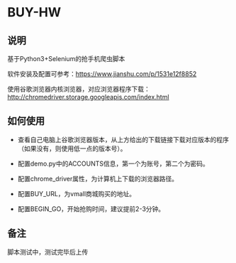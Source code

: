 # BUY-HW

## 说明
基于Python3+Selenium的抢手机爬虫脚本

软件安装及配置可参考：https://www.jianshu.com/p/1531e12f8852

使用谷歌浏览器内核浏览器，对应浏览器程序下载：http://chromedriver.storage.googleapis.com/index.html

## 如何使用
- 查看自己电脑上谷歌浏览器版本，从上方给出的下载链接下载对应版本的程序（如果没有，则使用低一点的版本号）。

- 配置demo.py中的ACCOUNTS信息，第一个为账号，第二个为密码。

- 配置chrome_driver属性，为计算机上下载的浏览器路径。

- 配置BUY_URL，为vmall商城购买的地址。

- 配置BEGIN_GO，开始抢购时间，建议提前2-3分钟。

## 备注
脚本测试中，测试完毕后上传
